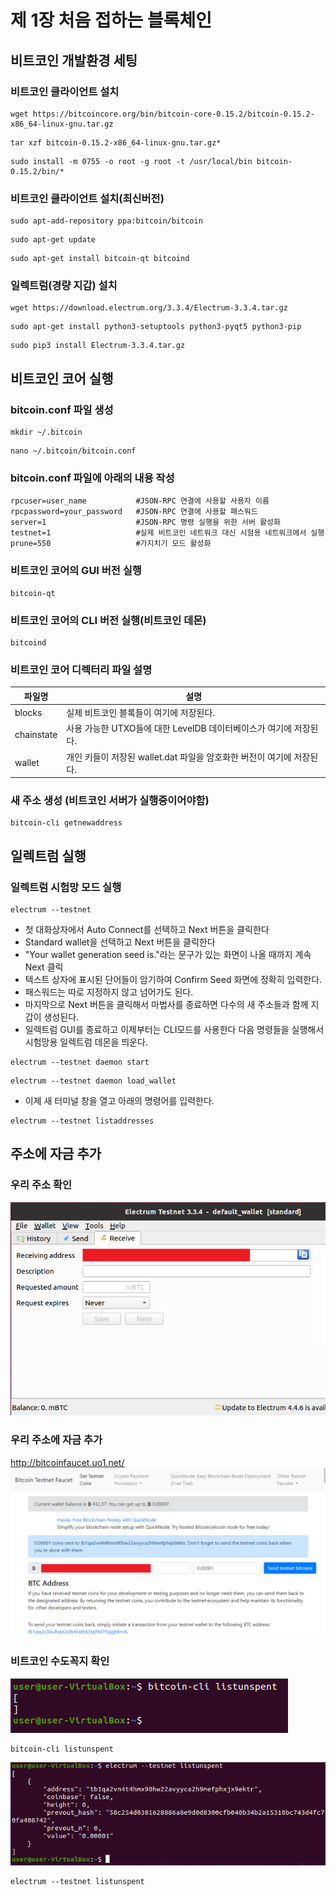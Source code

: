 # 제 1장 처음 접하는 블록체인
## 비트코인 개발환경 세팅
### 비트코인 클라이언트 설치
```
wget https://bitcoincore.org/bin/bitcoin-core-0.15.2/bitcoin-0.15.2-x86_64-linux-gnu.tar.gz
```
```
tar xzf bitcoin-0.15.2-x86_64-linux-gnu.tar.gz*
```
```
sudo install -m 0755 -o root -g root -t /usr/local/bin bitcoin-0.15.2/bin/*
```

### 비트코인 클라이언트 설치(최신버전)
```
sudo apt-add-repository ppa:bitcoin/bitcoin
```
```
sudo apt-get update
```
```
sudo apt-get install bitcoin-qt bitcoind
```

### 일렉트럼(경량 지갑) 설치
```
wget https://download.electrum.org/3.3.4/Electrum-3.3.4.tar.gz
```
```
sudo apt-get install python3-setuptools python3-pyqt5 python3-pip
```
```
sudo pip3 install Electrum-3.3.4.tar.gz
```

## 비트코인 코어 실행
### bitcoin.conf 파일 생성
```
mkdir ~/.bitcoin
```
```
nano ~/.bitcoin/bitcoin.conf
```
### bitcoin.conf 파일에 아래의 내용 작성
```
rpcuser=user_name           #JSON-RPC 연결에 사용할 사용자 이름
rpcpassword=your_password   #JSON-RPC 연결에 사용할 패스워드
server=1                    #JSON-RPC 명령 실행을 위한 서버 활성화
testnet=1                   #실제 비트코인 네트워크 대신 시험용 네트워크에서 실행
prune=550                   #가지치기 모드 활성화
```
### 비트코인 코어의 GUI 버전 실행
```
bitcoin-qt
```
### 비트코인 코어의 CLI 버전 실행(비트코인 데몬)
```
bitcoind
```
### 비트코인 코어 디렉터리 파일 설명
| 파일명     | 설명                                                                  |
| ---------- | --------------------------------------------------------------------- |
| blocks      | 실제 비트코인 블록들이 여기에 저장된다.                               |
| chainstate | 사용 가능한 UTXO들에 대한 LevelDB 데이터베이스가 여기에 저장된다.     |
| wallet     | 개인 키들이 저장된 wallet.dat 파일을 암호화한 버전이 여기에 저장된다. |

### 새 주소 생성 (비트코인 서버가 실행중이어야함)
```
bitcoin-cli getnewaddress
```
## 일렉트럼 실행
### 일렉트럼 시험망 모드 실행
```
electrum --testnet
```
- 첫 대화상자에서 Auto Connect를 선택하고 Next 버튼을 클릭한다
- Standard wallet을 선택하고 Next 버튼을 클릭한다
- "Your wallet generation seed is."라는 문구가 있는 화면이 나올 때까지 계속 Next 클릭
- 텍스트 상자에 표시된 단어들이 암기하여 Confirm Seed 화면에 정확히 입력한다.
- 패스워드는 따로 지정하지 않고 넘어가도 된다.
- 마지막으로 Next 버튼을 클릭해서 마법사를 종료하면 다수의 새 주소들과 함께 지갑이 생성된다.
- 일렉트럼 GUI를 종료하고 이제부터는 CLI모드를 사용한다 다음 명령들을 실행해서 시험망용 일렉트럼 데몬을 띄운다.
```
electrum --testnet daemon start
```
```
electrum --testnet daemon load_wallet
```
- 이제 새 터미널 창을 열고 아래의 명령어를 입력한다.
```
electrum --testnet listaddresses
```
## 주소에 자금 추가
### 우리 주소 확인
<img src="./images/receiving_address.png"/>

### 우리 주소에 자금 추가
http://bitcoinfaucet.uo1.net/
<img src="./images/bitcoin_faucet.png" />

### 비트코인 수도꼭지 확인
<img src="./images/bitcoin_listunspent.png"/>

```
bitcoin-cli listunspent
```
<img src="./images/listunspent.png"/>

```
electrum --testnet listunspent
```